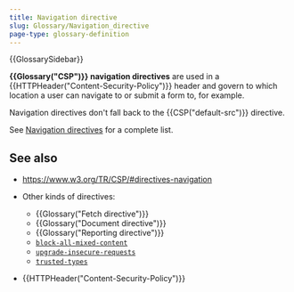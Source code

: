 ```yaml
---
title: Navigation directive
slug: Glossary/Navigation_directive
page-type: glossary-definition
---
```


{{GlossarySidebar}}

**{{Glossary("CSP")}} navigation directives** are used in a {{HTTPHeader("Content-Security-Policy")}} header and govern to which location a user can navigate to or submit a form to, for example.

Navigation directives don't fall back to the {{CSP("default-src")}} directive.

See [Navigation directives](/en-US/docs/Web/HTTP/Reference/Headers/Content-Security-Policy#navigation_directives) for a complete list.

## See also

- <https://www.w3.org/TR/CSP/#directives-navigation>
- Other kinds of directives:

  - {{Glossary("Fetch directive")}}
  - {{Glossary("Document directive")}}
  - {{Glossary("Reporting directive")}}
  - [`block-all-mixed-content`](/en-US/docs/Web/HTTP/Reference/Headers/Content-Security-Policy/block-all-mixed-content)
  - [`upgrade-insecure-requests`](/en-US/docs/Web/HTTP/Reference/Headers/Content-Security-Policy/upgrade-insecure-requests)
  - [`trusted-types`](/en-US/docs/Web/HTTP/Reference/Headers/Content-Security-Policy/trusted-types)

- {{HTTPHeader("Content-Security-Policy")}}
